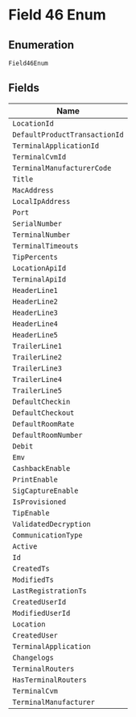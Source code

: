 
# Field 46 Enum

## Enumeration

`Field46Enum`

## Fields

| Name |
|  --- |
| `LocationId` |
| `DefaultProductTransactionId` |
| `TerminalApplicationId` |
| `TerminalCvmId` |
| `TerminalManufacturerCode` |
| `Title` |
| `MacAddress` |
| `LocalIpAddress` |
| `Port` |
| `SerialNumber` |
| `TerminalNumber` |
| `TerminalTimeouts` |
| `TipPercents` |
| `LocationApiId` |
| `TerminalApiId` |
| `HeaderLine1` |
| `HeaderLine2` |
| `HeaderLine3` |
| `HeaderLine4` |
| `HeaderLine5` |
| `TrailerLine1` |
| `TrailerLine2` |
| `TrailerLine3` |
| `TrailerLine4` |
| `TrailerLine5` |
| `DefaultCheckin` |
| `DefaultCheckout` |
| `DefaultRoomRate` |
| `DefaultRoomNumber` |
| `Debit` |
| `Emv` |
| `CashbackEnable` |
| `PrintEnable` |
| `SigCaptureEnable` |
| `IsProvisioned` |
| `TipEnable` |
| `ValidatedDecryption` |
| `CommunicationType` |
| `Active` |
| `Id` |
| `CreatedTs` |
| `ModifiedTs` |
| `LastRegistrationTs` |
| `CreatedUserId` |
| `ModifiedUserId` |
| `Location` |
| `CreatedUser` |
| `TerminalApplication` |
| `Changelogs` |
| `TerminalRouters` |
| `HasTerminalRouters` |
| `TerminalCvm` |
| `TerminalManufacturer` |

